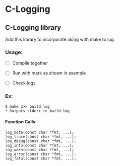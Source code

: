 # C-Logging

## C-Logging library
Add this library to incorporate along with make to log.


### Usage:
- [ ] Compile together
- [ ] Run with mark as shown in example
- [ ] Check logs



### Ex:
```
$ make 2>> build.log
* Outputs stderr to build.log
```


#### Function Calls:
```
log_note(const char *fmt, ...);   
log_trace(const char *fmt, ...);   
log_debug(const char *fmt, ...);   
log_info(const char *fmt, ...);   
log_warn(const char *fmt, ...);   
log_error(const char *fmt, ...);   
log_fatal(const char *fmt, ...);   
```
